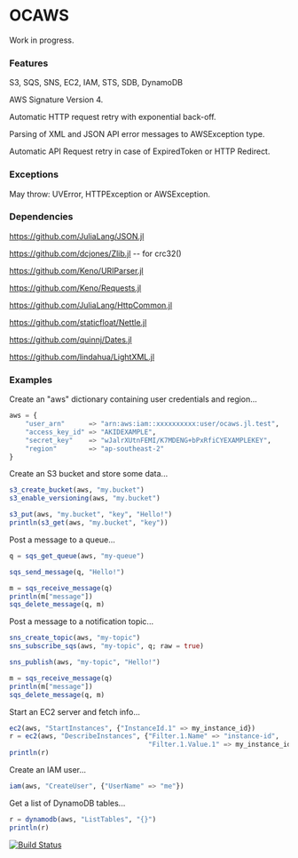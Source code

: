 # OCAWS

Work in progress.


### Features

S3, SQS, SNS, EC2, IAM, STS, SDB, DynamoDB

AWS Signature Version 4.

Automatic HTTP request retry with exponential back-off.

Parsing of XML and JSON API error messages to AWSException type.

Automatic API Request retry in case of ExpiredToken or HTTP Redirect.


### Exceptions

May throw: UVError, HTTPException or AWSException.


### Dependencies

https://github.com/JuliaLang/JSON.jl

https://github.com/dcjones/Zlib.jl -- for crc32()

https://github.com/Keno/URIParser.jl

https://github.com/Keno/Requests.jl

https://github.com/JuliaLang/HttpCommon.jl

https://github.com/staticfloat/Nettle.jl

https://github.com/quinnj/Dates.jl

https://github.com/lindahua/LightXML.jl


### Examples

Create an "aws" dictionary containing user credentials and region...

```julia
aws = {
    "user_arn"      => "arn:aws:iam::xxxxxxxxxx:user/ocaws.jl.test",
    "access_key_id" => "AKIDEXAMPLE",
    "secret_key"    => "wJalrXUtnFEMI/K7MDENG+bPxRfiCYEXAMPLEKEY",
    "region"        => "ap-southeast-2"
}
```


Create an S3 bucket and store some data...

```julia
s3_create_bucket(aws, "my.bucket")
s3_enable_versioning(aws, "my.bucket")

s3_put(aws, "my.bucket", "key", "Hello!")
println(s3_get(aws, "my.bucket", "key"))
```


Post a message to a queue...

```julia
q = sqs_get_queue(aws, "my-queue")

sqs_send_message(q, "Hello!")

m = sqs_receive_message(q)
println(m["message"])
sqs_delete_message(q, m)
```


Post a message to a notification topic...

```julia
sns_create_topic(aws, "my-topic")
sns_subscribe_sqs(aws, "my-topic", q; raw = true)

sns_publish(aws, "my-topic", "Hello!")

m = sqs_receive_message(q)
println(m["message"])
sqs_delete_message(q, m)

```


Start an EC2 server and fetch info...

```julia
ec2(aws, "StartInstances", {"InstanceId.1" => my_instance_id})
r = ec2(aws, "DescribeInstances", {"Filter.1.Name" => "instance-id",
                                   "Filter.1.Value.1" => my_instance_id})
println(r)
```


Create an IAM user...

```julia
iam(aws, "CreateUser", {"UserName" => "me"})
```


Get a list of DynamoDB tables...

```julia
r = dynamodb(aws, "ListTables", "{}")
println(r)
```


[![Build Status](https://travis-ci.org/samoc/OCAWS.jl.svg?branch=master)](https://travis-ci.org/samoc/OCAWS.jl)
